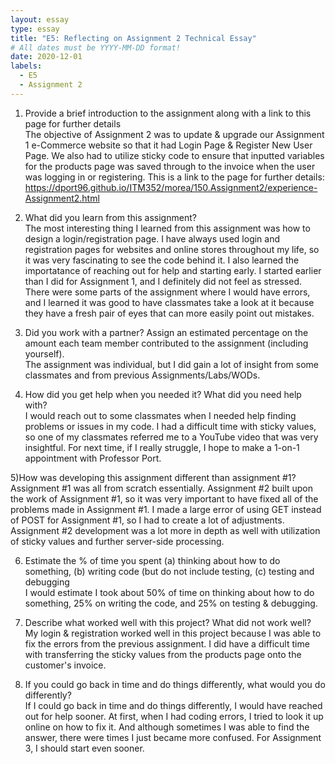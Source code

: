 ```yaml
---
layout: essay
type: essay
title: "E5: Reflecting on Assignment 2 Technical Essay"
# All dates must be YYYY-MM-DD format!
date: 2020-12-01
labels:
  - E5
  - Assignment 2
---
```


1) Provide a brief introduction to the assignment along with a link to this page for further details <br>
The objective of Assignment 2 was to update & upgrade our Assignment 1 e-Commerce website so that it had Login Page & Register New User Page. We also had to utilize sticky code to ensure that inputted variables for the products page was saved through to the invoice when the user was logging in or registering. 
This is a link to the page for further details: https://dport96.github.io/ITM352/morea/150.Assignment2/experience-Assignment2.html

2) What did you learn from this assignment? <br>
The most interesting thing I learned from this assignment was how to design a login/registration page. I have always used login and registration pages for websites and online stores throughout my life, so it was very fascinating to see the code behind it. I also learned the importatance of reaching out for help and starting early. I started earlier than I did for Assignment 1, and I definitely did not feel as stressed. There were some parts of the assignment where I would have errors, and I learned it was good to have classmates take a look at it because they have a fresh pair of eyes that can more easily point out mistakes.

3) Did you work with a partner? Assign an estimated percentage on the amount each team member contributed to the assignment (including yourself). <br>
The assignment was individual, but I did gain a lot of insight from some classmates and from previous Assignments/Labs/WODs.

4) How did you get help when you needed it? What did you need help with? <br>
I would reach out to some classmates when I needed help finding problems or issues in my code. I had a difficult time with sticky values, so one of my classmates referred me to a YouTube video that was very insightful. For next time, if I really struggle, I hope to make a 1-on-1 appointment with Professor Port.

5)How was developing this assignment different than assignment #1? <br>
Assignment #1 was all from scratch essentially. Assignment #2 built upon the work of Assignment #1, so it was very important to have fixed all of the problems made in Assignment #1. I made a large error of using GET instead of POST for Assignment #1, so I had to create a lot of adjustments. Assignment #2 development was a lot more in depth as well with utilization of sticky values and further server-side processing.

6) Estimate the % of time you spent (a) thinking about how to do something, (b) writing code (but do not include testing, (c) testing and debugging <br>
I would estimate I took about 50% of time on thinking about how to do something, 25% on writing the code, and 25% on testing & debugging.

7) Describe what worked well with this project? What did not work well? <br>
My login & registration worked well in this project because I was able to fix the errors from the previous assignment. I did have a difficult time with transferring the sticky values from the products page onto the customer's invoice.

8) If you could go back in time and do things differently, what would you do differently? <br>
If I could go back in time and do things differently, I would have reached out for help sooner. At first, when I had coding errors, I tried to look it up online on how to fix it. And although sometimes I was able to find the answer, there were times I just became more confused. For Assignment 3, I should start even sooner.
